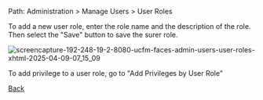 Path: Administration > Manage Users > User Roles


To add a new user role, enter the role name and the description of the role. Then select the "Save" button to save the surer role.

![screencapture-192-248-19-2-8080-ucfm-faces-admin-users-user-roles-xhtml-2025-04-09-07_15_09](https://github.com/user-attachments/assets/93809879-7f15-4d9f-8e0c-7ad26c236c91)


To add privilege to a user role, go to "Add Privileges by User Role"



[Back](https://github.com/hmislk/hmis/wiki/User-Management)